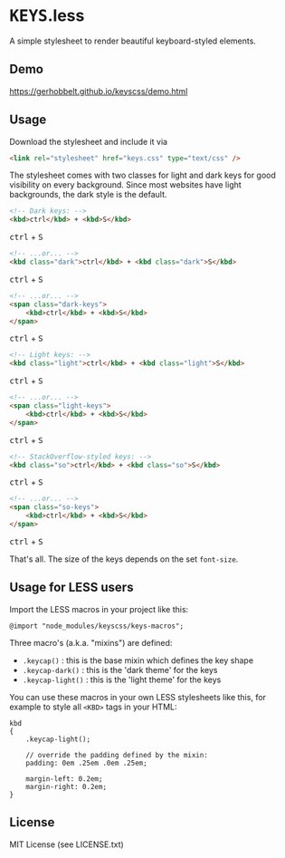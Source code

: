 # <kbd>K</kbd><kbd>E</kbd><kbd>Y</kbd><kbd>S</kbd>.less

<link rel="stylesheet" href="keys-readme.css" type="text/css" />

A simple stylesheet to render beautiful keyboard-styled elements.

## Demo

https://gerhobbelt.github.io/keyscss/demo.html


## Usage

Download the stylesheet and include it via

```html
<link rel="stylesheet" href="keys.css" type="text/css" />
```

The stylesheet comes with two classes for light and dark keys for good visibility on every background. Since most websites have light backgrounds, the dark style is the default.

```html
<!-- Dark keys: -->
<kbd>ctrl</kbd> + <kbd>S</kbd>
```

<kbd>ctrl</kbd> + <kbd>S</kbd>



```html
<!-- ...or... -->
<kbd class="dark">ctrl</kbd> + <kbd class="dark">S</kbd>
```

<kbd class="dark">ctrl</kbd> + <kbd class="dark">S</kbd>



```html
<!-- ...or... -->
<span class="dark-keys">
    <kbd>ctrl</kbd> + <kbd>S</kbd>
</span>
```

<span class="dark-keys">
    <kbd>ctrl</kbd> + <kbd>S</kbd>
</span>



```html
<!-- Light keys: -->
<kbd class="light">ctrl</kbd> + <kbd class="light">S</kbd>
```

<kbd class="light">ctrl</kbd> + <kbd class="light">S</kbd>



```html
<!-- ...or... -->
<span class="light-keys">
    <kbd>ctrl</kbd> + <kbd>S</kbd>
</span>
```

<span class="light-keys">
    <kbd>ctrl</kbd> + <kbd>S</kbd>
</span>



```html
<!-- StackOverflow-styled keys: -->
<kbd class="so">ctrl</kbd> + <kbd class="so">S</kbd>
```

<kbd class="so">ctrl</kbd> + <kbd class="so">S</kbd>



```html
<!-- ...or... -->
<span class="so-keys">
    <kbd>ctrl</kbd> + <kbd>S</kbd>
</span>
```

<span class="so-keys">
    <kbd>ctrl</kbd> + <kbd>S</kbd>
</span>



That's all. The size of the keys depends on the set `font-size`.



## Usage for LESS users

Import the LESS macros in your project like this:

```less
@import "node_modules/keyscss/keys-macros";
```

Three macro's (a.k.a. "mixins") are defined:

- `.keycap()` : this is the base mixin which defines the key shape
- `.keycap-dark()` : this is the 'dark theme' for the keys
- `.keycap-light()` : this is the 'light theme' for the keys

You can use these macros in your own LESS stylesheets like this, for example to style all `<KBD>` tags in your HTML:

```less
kbd
{
    .keycap-light();

    // override the padding defined by the mixin:
    padding: 0em .25em .0em .25em;

    margin-left: 0.2em;
    margin-right: 0.2em;
}
```


## License

MIT License (see LICENSE.txt)
